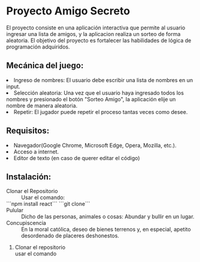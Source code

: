 <h1>Proyecto Amigo Secreto</h1>
<p>El proyecto consiste en una aplicación interactiva que permite al usuario ingresar una lista de amigos, y la aplicacion realiza un sorteo de forma aleatoria. El objetivo del proyecto es fortalecer las habilidades de lógica de programación adquiridos.</p>

<h2>Mecánica del juego:</h2>
<li>Ingreso de nombres: El usuario debe escribir una lista de nombres en un input.</li>
<li>Selección aleatoria: Una vez que el usuario haya ingresado todos los nombres y presionado el botón "Sorteo Amigo", la aplicación elije un nombre de manera aleatoria.</li>
<li>Repetir: El jugador puede repetir el proceso tantas veces como desee.</li>

<h2>Requisitos:</h2>
<li>Navegador(Google Chrome, Microsoft Edge, Opera, Mozilla, etc.).</li>
<li>Acceso a internet.</li>
<li>Editor de texto (en caso de querer editar el código) </li>

<h2>Instalación:</h2>
<dl>
  <dt>Clonar el Repositorio</dt>
  <dd>Usar el comando: </dd>
  ```npm install react```
  ```git clone```
  <dt>Pulular</dt>
  <dd>Dicho de las personas, animales o cosas: Abundar y bullir en un lugar.</dd>
  <dt>Concupiscencia</dt>
  <dd>En la moral católica, deseo de bienes terrenos y, en especial, apetito desordenado de placeres deshonestos.</dd>
</dl>

<ol start="1"> 
<li>Clonar el repositorio</li> 
  usar el comando 
</ol> 
